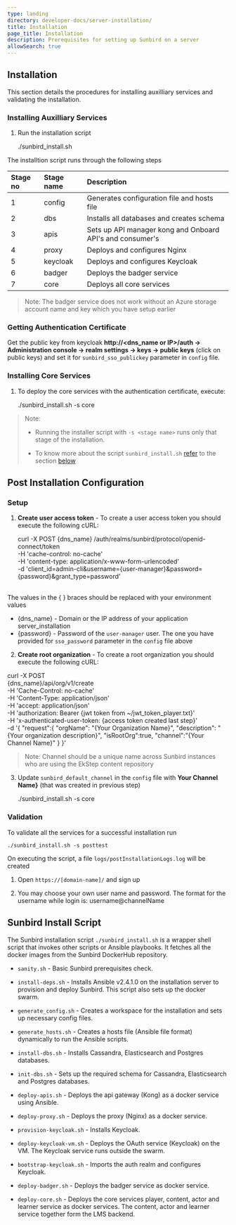 ```yaml
---
type: landing
directory: developer-docs/server-installation/
title: Installation
page_title: Installation
description: Prerequisites for setting up Sunbird on a server
allowSearch: true
---
```


## Installation
This section details the procedures for installing auxilliary services and validating the installation.


### Installing Auxilliary Services

1. Run the installation script 

    ./sunbird_install.sh

The installtion script runs through the following steps

|Stage no |Stage name|Description| 
|:-----      |:-------|:--------|
|1 |config |Generates configuration file and hosts file |
|2|dbs|Installs all databases and creates schema  |
|3|apis|Sets up API manager kong and Onboard API's and consumer's  |
|4|proxy|Deploys and configures Nginx|
|5|keycloak| Deploys and configures Keycloak |
|6|badger|Deploys the badger service|
|7|core|Deploys all core services|
   
> Note: The badger service does not work without an Azure storage account name and key which you have setup earlier

### Getting Authentication Certificate

Get the public key from keycloak <b>http://<dns_name or IP>/auth -> Administration console -> realm settings -> keys -> public keys</b>  (click on public keys) and set it for `sunbird_sso_publickey` parameter in `config` file.

### Installing Core Services

1. To deploy the core services with the authentication certificate, execute:

    ./sunbird_install.sh -s core
     
> Note:
>  - Running the installer script with `-s <stage name>` runs only that stage of the installation.
> 
>  - To know more about the script `sunbird_install.sh` [refer](developer-docs/installation/server_installation/#sunbird-install-script) to the section [below](developer-docs/installation/server_installation/#sunbird-install-script">below)


## Post Installation Configuration

### Setup

1. **Create user access token** - To create a user access token you should execute the following cURL: 

    curl -X POST {dns_name}    /auth/realms/sunbird/protocol/openid-connect/token \
    -H 'cache-control: no-cache' \
    -H 'content-type: application/x-www-form-urlencoded' \
    -d 'client_id=admin-cli&username={user-manager}&password={password}&grant_type=password'

<br>The values in the { } braces should be replaced with your environment values
   
   - {dns_name} - Domain or the IP address of your application server_installation
   - {password} - Password of the `user-manager` user. The one you have provided for `sso_password` parameter in the `config` file above

2. **Create root organization** - To create a root organization you should execute the following cURL: 

  curl -X POST  \
  {dns_name}/api/org/v1/create \
  -H 'Cache-Control: no-cache' \
  -H 'Content-Type: application/json' \
  -H 'accept: application/json' \
  -H 'authorization: Bearer {jwt token from ~/jwt_token_player.txt}' \
  -H 'x-authenticated-user-token: {access token created last step}' \
  -d '{
  "request":{
  "orgName": "{Your Organization Name}",
  "description": "{Your organization description}",
  "isRootOrg":true,
  "channel":"{Your Channel Name}"
      }
   }'
> Note: Channel should be a unique name across Sunbird instances who are using the EkStep content repository

    
3. Update `sunbird_default_channel` in the `config` file with **Your Channel Name}** (that was created in previous step)

    ./sunbird_install.sh -s core


### Validation

To validate all the services for a successful installation run 
    
    ./sunbird_install.sh -s posttest

On executing the script, a file `logs/postInstallationLogs.log` will be created 

1. Open `https://[domain-name]/` and sign up  

2. You may choose your own user name and password. The format for the username while login is: username@channelName 


## Sunbird Install Script 

The Sunbird installation script `./sunbird_install.sh` is a wrapper shell script that invokes other scripts or Ansible playbooks. It fetches all the docker images from the Sunbird DockerHub repository. 

* `sanity.sh` - Basic Sunbird prerequisites check. 

* `install-deps.sh` - Installs Ansible v2.4.1.0 on the installation server to provision and deploy Sunbird. This script also sets up the docker swarm.

* `generate_config.sh` - Creates a workspace for the installation and sets up necessary config files. 

* `generate_hosts.sh` - Creates a hosts file (Ansible file format) dynamically to run the Ansible scripts.   

* `install-dbs.sh` - Installs Cassandra, Elasticsearch and Postgres databases.

* `init-dbs.sh` - Sets up the required schema for Cassandra, Elasticsearch and Postgres databases.

* `deploy-apis.sh` - Deploys the api gateway (Kong) as a docker service using Ansible. 

* `deploy-proxy.sh` - Deploys the proxy (Nginx) as a docker service.

* `provision-keycloak.sh` - Installs Keycloak.

* `deploy-keycloak-vm.sh` - Deploys the OAuth service (Keycloak) on the VM. The Keycloak service runs outside the swarm.

* `bootstrap-keycloak.sh` - Imports the auth realm and configures Keycloak.

* `deploy-badger.sh` - Deploys the badger service as docker service.

* `deploy-core.sh` - Deploys the core services player, content, actor and learner service as docker services. The content, actor and learner service together form the LMS backend. 
